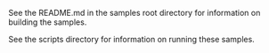 See the README.md in the samples root directory for information on building the samples.

See the scripts directory for information on running these samples.
